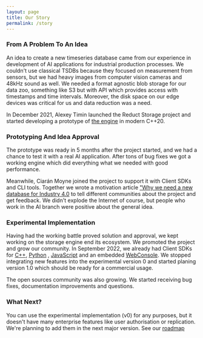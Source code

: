 ```yaml
---
layout: page
title: Our Story
permalink: /story
---
```


### From A Problem To An Idea

An idea to create a new timeseries database came from our experience in development of AI applications for industrial
production processes.
We couldn't use classical TSDBs because they focused on measurement from sensors, but we had heavy images from computer
vision cameras and 48kHz sound as well. We needed a format agnostic blob storage for our data zoo, something like S3
but with API which provides access with timestamps and time intervals.
Moreover, the disk space on our edge devices was critical for us and data reduction was a need.

In December 2021, Alexey Timin launched the Reduct Storage project and started developing a prototype
of [the engine][1] in modern C++20.

### Prototyping And Idea Approval

The prototype was ready in 5 months after the project started, and we had a chance to test it with a real AI
application.
After tons of bug fixes we got a working engine which did everything what we needed with good performance.

Meanwhile, Ciarán Moyne joined the project to support it with Client SDKs and CLI tools. Together we wrote a motivation
article ["Why we need a new database for Industry 4.0][2]
to tell different communities about the project and get feedback. We didn't explode the Internet of course, but people
who work in the AI branch were positive about the general idea.

### Experimental Implementation

Having had the working battle proved solution and approval, we kept working on the storage engine end its ecosystem. We
promoted the project and grow our community. In September 2022, we already had Client SDKs for [C++][3], [Python][4]
, [JavaScript][5]
and an embedded [WebConsole][6]. We stopped integrating new features into the experimental version 0 and started planing
version 1.0 which should be ready for a commercial usage.

The open sources community was also growing. We started receiving bug fixes, documentation improvements and questions.

### What Next?

You can use the experimental implementation (v0) for any purposes, but it doesn't have many enterprise features like user authorisation or
replication. We're planning to add them in the next major version. See our [roadmap](/roadmap.html)

[1]:https://github.com/reduct-storage/reduct-storage

[2]:https://medium.com/@atimin/why-we-need-a-new-database-for-industry-4-0-f3e274dba145

[3]:https://github.com/reduct-storage/reduct-cpp

[4]:https://github.com/reduct-storage/reduct-py

[5]:https://github.com/reduct-storage/reduct-js

[6]:https://github.com/reduct-storage/web-console